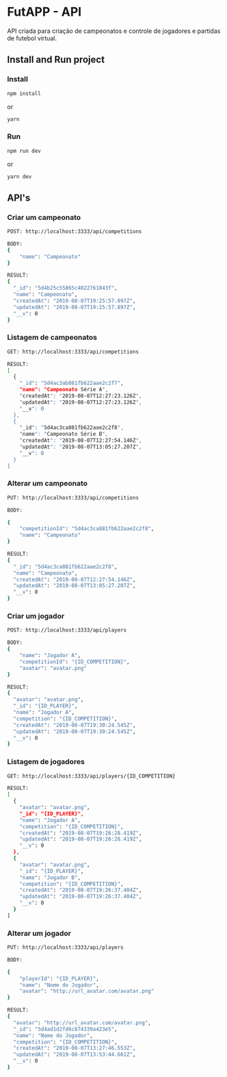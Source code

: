 # FutAPP - API

API criada para criação de campeonatos e controle de jogadores e partidas de futebol virtual.

## Install and Run project

### Install
```bash
npm install
```
or
```bash
yarn
```
### Run

```bash
npm run dev
```
or
```bash
yarn dev
```

## API's

### Criar um campeonato

```bash
POST: http://localhost:3333/api/competitions

BODY: 
{
    "name": "Campeonato"
}

RESULT:
{
  "_id": "5d4b25c55865c4022761843f",
  "name": "Campeonato",
  "createdAt": "2019-08-07T19:25:57.897Z",
  "updatedAt": "2019-08-07T19:25:57.897Z",
  "__v": 0
}
```

### Listagem de campeonatos

```bash
GET: http://localhost:3333/api/competitions

RESULT:
[
  {
    "_id": "5d4ac3ab881fb622aae2c2f7",
    "name": "Campeonato Série A",
    "createdAt": "2019-08-07T12:27:23.126Z",
    "updatedAt": "2019-08-07T12:27:23.126Z",
    "__v": 0
  },
  {
    "_id": "5d4ac3ca881fb622aae2c2f8",
    "name": "Campeonato Série B",
    "createdAt": "2019-08-07T12:27:54.146Z",
    "updatedAt": "2019-08-07T13:05:27.207Z",
    "__v": 0
  }
]
```

### Alterar um campeonato

```bash
PUT: http://localhost:3333/api/competitions

BODY:

{
	"competitionId": "5d4ac3ca881fb622aae2c2f8",
	"name": "Campeonato"
}

RESULT:
{
  "_id": "5d4ac3ca881fb622aae2c2f8",
  "name": "Campeonato",
  "createdAt": "2019-08-07T12:27:54.146Z",
  "updatedAt": "2019-08-07T13:05:27.207Z",
  "__v": 0
}
```

### Criar um jogador

```bash
POST: http://localhost:3333/api/players

BODY: 
{
	"name": "Jogador A",
	"competitionId": "{ID_COMPETITION}",
	"avatar": "avatar.png"
}

RESULT:
{
  "avatar": "avatar.png",
  "_id": "{ID_PLAYER}",
  "name": "Jogador A",
  "competition": "{ID_COMPETITION}",
  "createdAt": "2019-08-07T19:30:24.545Z",
  "updatedAt": "2019-08-07T19:30:24.545Z",
  "__v": 0
}
```

### Listagem de jogadores

```bash
GET: http://localhost:3333/api/players/{ID_COMPETITION}

RESULT:
[
  {
    "avatar": "avatar.png",
    "_id": "{ID_PLAYER}",
    "name": "Jogador A",
    "competition": "{ID_COMPETITION}",
    "createdAt": "2019-08-07T19:26:28.419Z",
    "updatedAt": "2019-08-07T19:26:28.419Z",
    "__v": 0
  },
  {
    "avatar": "avatar.png",
    "_id": "{ID_PLAYER}",
    "name": "Jogador B",
    "competition": "{ID_COMPETITION}",
    "createdAt": "2019-08-07T19:26:37.404Z",
    "updatedAt": "2019-08-07T19:26:37.404Z",
    "__v": 0
  }
]
```

### Alterar um jogador

```bash
PUT: http://localhost:3333/api/players

BODY:

{
	"playerId": "{ID_PLAYER}",
	"name": "Nome do Jogador",
	"avatar": "http://url_avatar.com/avatar.png"
}

RESULT:
{
  "avatar": "http://url_avatar.com/avatar.png",
  "_id": "5d4ad1d2fd6c874339a423e5",
  "name": "Nome do Jogador",
  "competition": "{ID_COMPETITION}",
  "createdAt": "2019-08-07T13:27:46.553Z",
  "updatedAt": "2019-08-07T13:53:44.661Z",
  "__v": 0
}
```